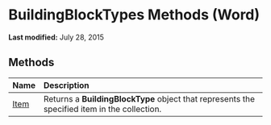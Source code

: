 
# BuildingBlockTypes Methods (Word)

 **Last modified:** July 28, 2015


## Methods



|**Name**|**Description**|
|:-----|:-----|
| [Item](bb9c6d75-2ea0-da96-8207-dbce2b737161.md)|Returns a  **BuildingBlockType** object that represents the specified item in the collection.|

